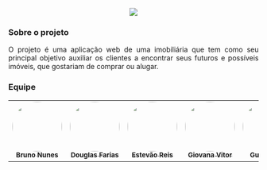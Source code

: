 
<p align="center">
  <img src="../2021.1_G04_Cardeal/assets/logoIndex.png"/>
</p>

<h3 id="sobre-o-projeto">Sobre o projeto</h3>
<p align="justify">O projeto é uma aplicação web de uma imobiliária que tem como seu principal objetivo auxiliar os clientes a encontrar seus futuros e possíveis imóveis, que gostariam de comprar ou alugar. </p>

<h3 id="equipe">Equipe</h3>
<table>
    <tr>
        <td align="center"><a href="https://github.com/brunocmo"><img style="border-radius: 50%;" src="https://avatars.githubusercontent.com/u/43324383?v=4" width="100px;" alt=""/><br /><sub><b>Bruno Nunes</b></sub></a><br /><a href="https://github.com/brunocmo"></a></td>
        <td align="center"><a href="https://github.com/douglasffcastro"><img style="border-radius: 50%;" src="https://avatars.githubusercontent.com/u/69691521?v=4" width="100px;" alt=""/><br /><sub><b>Douglas Farias</b></sub></a><br /><a href="https://github.com/douglasffcastro"></a></td>
        <td align="center"><a href="https://github.com/estevaoreis25"><img style="border-radius: 50%;" src="https://avatars.githubusercontent.com/u/30116525?v=4" width="100px;" alt=""/><br /><sub><b>Estevão Reis</b></sub></a><br /><a href="https://github.com/estevaoreis25"></a></td>
        <td align="center"><a href="https://github.com/giovanadionisio"><img style="border-radius: 50%;" src="https://avatars.githubusercontent.com/u/54070461?v=4" width="100px;" alt=""/><br /><sub><b>Giovana Vitor</b></sub></a><br /><a href="https://github.com/giovanadionisio"></a></td>
        <td align="center"><a href="https://github.com/gustavoduartemoreira"><img style="border-radius: 50%;" src="https://avatars.githubusercontent.com/u/32913216?v=4" width="100px;" alt=""/><br /><sub><b>Gustavo D.</b></sub></a><br /><a href="https://github.com/gustavoduartemoreira"></a></td>
        <td align="center"><a href="https://github.com/zero101010"><img style="border-radius: 50%;" src="https://avatars.githubusercontent.com/u/26356145?v=4" width="100px;" alt=""/><br /><sub><b>Igor Sousa</b></sub></a><br /><a href="https://github.com/zero101010"></a></td>
        <td align="center"><a href="https://github.com/marcos-mv"><img style="border-radius: 50%;" src="https://avatars.githubusercontent.com/u/38227184?v=4" width="100px;" alt=""/><br /><sub><b>Marcos C.</b></sub></a><br /><a href="https://github.com/marcos-mv"></a></td> 
        <td align="center"><a href="https://github.com/peHaick"><img style="border-radius: 50%;" src="https://avatars.githubusercontent.com/u/57498006?v=4" width="100px;" alt=""/><br /><sub><b>Pedro Haick</b></sub></a><br /><a href="https://github.com/peHaick"></a></td> 
        <td align="center"><a href="https://github.com/PinheiroLG"><img style="border-radius: 50%;" src="https://avatars.githubusercontent.com/u/82710878?v=4" width="100px;" alt=""/><br /><sub><b>Luiz Pinheiro</b></sub></a><br /><a href="https://github.com/PinheiroLG"></a></td> 
        <td align="center"><a href="https://github.com/tomasvelos0"><img style="border-radius: 50%;" src="https://avatars3.githubusercontent.com/u/48571671?s=460&v=4" width="100px;" alt=""/><br /><sub><b>Tomás Veloso</b></sub></a><br /><a href="https://github.com/tomasvelos0"></a></td> 
    </tr>
</table>

